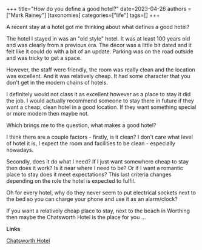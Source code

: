 +++
title="How do you define a good hotel?"
date=2023-04-26
authors = ["Mark Rainey"]
[taxonomies]
categories=["life"]
tags=[]
+++

A recent stay at a hotel got me thinking about what defines a good hotel?

<!-- more -->

The hotel I stayed in was an "old style" hotel. It was at least 100 years old and was clearly from a previous era. The décor was a little bit dated and it felt like it could do with a bit of an update. Parking was on the road outside and was tricky to get a space.

However, the staff were friendly, the room was really clean and the location was excellent. And it was relatively cheap. It had some character that you don't get in the modern chains of hotels.

I definitely would not class it as excellent however as a place to stay it did the job. I would actually recommend someone to stay there in future if they want a cheap, clean hotel in a good location. If they want something special or more modern then maybe not.

Which brings me to the question, what makes a good hotel?

I think there are a couple factors - firstly, is it clean? I don't care what level of hotel it is, I expect the room and facilities to be clean - especially nowadays. 

Secondly, does it do what I need? If I just want somewhere cheap to stay then does it work? Is it near where I need to be? Or if I want a romantic place to stay does it meet expectations? This last criteria changes depending on the role the hotel is expected to fulfil.

Oh for every hotel, why do they never seem to put electrical sockets next to the bed so you can charge your phone and use it as an alarm/clock?

If you want a relatively cheap place to stay, next to the beach in Worthing then maybe the Chatsworth Hotel is the place for you ...

__Links__

[Chatsworth Hotel](https://www.chatsworthworthing.co.uk/)

